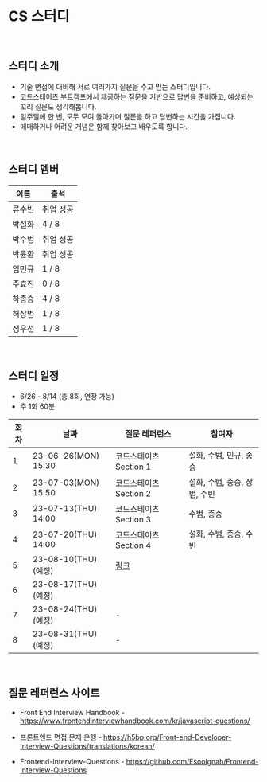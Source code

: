 # CS 스터디

<br>

## 스터디 소개
- 기술 면접에 대비해 서로 여러가지 질문을 주고 받는 스터디입니다.
- 코드스테이츠 부트캠프에서 제공하는 질문을 기반으로 답변을 준비하고, 예상되는 꼬리 질문도 생각해봅니다.
- 일주일에 한 번, 모두 모여 돌아가며 질문을 하고 답변하는 시간을 가집니다.
- 애매하거나 어려운 개념은 함께 찾아보고 배우도록 합니다.

<br>

## 스터디 멤버

| 이름 | 출석 |
|------|------|
| 류수빈 | 취업 성공 |
| 박설화 | 4 / 8 |
| 박수범 | 취업 성공 |
| 박윤환 | 취업 성공 |
| 임민규 | 1 / 8 |
| 주효진 | 0 / 8 |
| 하종승 | 4 / 8 |
| 허상범 | 1 / 8 |
| 정우선 | 1 / 8 |

<br>

## 스터디 일정

- 6/26 - 8/14 (총 8회, 연장 가능)
- 주 1회 60분

| 회차 | 날짜 | 질문 레퍼런스 | 참여자 |
|------|------|------|------|
| 1 | 23-06-26(MON) 15:30 | 코드스테이츠 Section 1 | 설화, 수범, 민규, 종승 |
| 2 | 23-07-03(MON) 15:50 | 코드스테이츠 Section 2 | 설화, 수범, 종승, 상범, 수빈 |
| 3 | 23-07-13(THU) 14:00 | 코드스테이츠 Section 3 | 수범, 종승 |
| 4 | 23-07-20(THU) 14:00 | 코드스테이츠 Section 4 | 설화, 수범, 종승, 수빈 |
| 5 | 23-08-10(THU) (예정) | [링크](https://h5bp.org/Front-end-Developer-Interview-Questions/translations/korean/) | |
| 6 | 23-08-17(THU) (예정) |  | |
| 7 | 23-08-24(THU) (예정) | - | |
| 8 | 23-08-31(THU) (예정) | - | |

<br>

## 질문 레퍼런스 사이트

- Front End Interview Handbook -
<a>https://www.frontendinterviewhandbook.com/kr/javascript-questions/</a>

- 프론트엔드 면접 문제 은행 -
<a>https://h5bp.org/Front-end-Developer-Interview-Questions/translations/korean/</a>

- Frontend-Interview-Questions - 
<a>https://github.com/Esoolgnah/Frontend-Interview-Questions</a>

